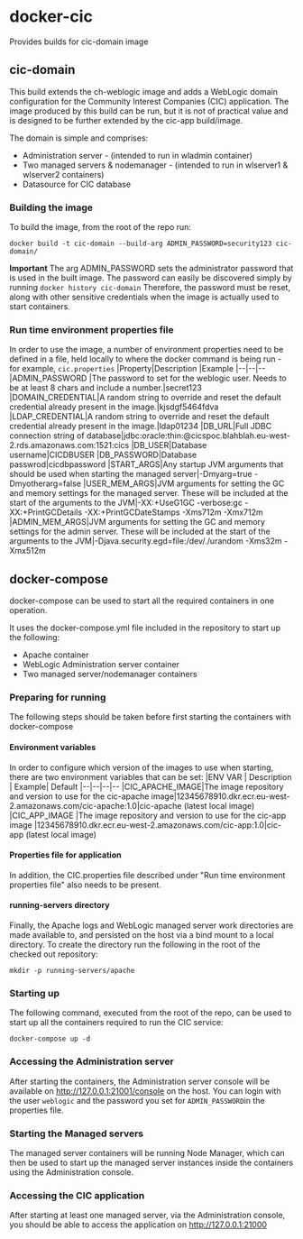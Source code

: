 # docker-cic
Provides builds for cic-domain image


## cic-domain
This build extends the ch-weblogic image and adds a WebLogic domain configuration for the Community Interest Companies (CIC) application.  The image produced by this build can be run, but it is not of practical value and is designed to be further extended by the cic-app build/image.

The domain is simple and comprises:
 - Administration server - (intended to run in wladmin container)
 - Two managed servers & nodemanager - (intended to run in wlserver1 & wlserver2 containers)
 - Datasource for CIC database

### Building the image
To build the image, from the root of the repo run:

    docker build -t cic-domain --build-arg ADMIN_PASSWORD=security123 cic-domain/

**Important** The arg ADMIN_PASSWORD sets the administrator password that is used in the built image.  The password can easily be discovered simply by running `docker history cic-domain` Therefore, the password must be reset, along with other sensitive credentials when the image is actually used to start containers.

### Run time environment properties file
In order to use the image, a number of environment properties need to be defined in a file, held locally to where the docker command is being run - for example, `cic.properties` 
|Property|Description  |Example
|--|--|--
|ADMIN_PASSWORD |The password to set for the weblogic user.  Needs to be at least 8 chars and include a number.|secret123
|DOMAIN_CREDENTIAL|A random string to override and reset the default credential already present in the image.|kjsdgf5464fdva
|LDAP_CREDENTIAL|A random string to override and reset the default credential already present in the image.|ldap01234
|DB_URL|Full JDBC connection string of database|jdbc:oracle:thin:@cicspoc.blahblah.eu-west-2.rds.amazonaws.com:1521:cics
|DB_USER|Database username|CICDBUSER
|DB_PASSWORD|Database passwrod|cicdbpassword
|START_ARGS|Any startup JVM arguments that should be used when starting the managed server|-Dmyarg=true -Dmyotherarg=false
|USER_MEM_ARGS|JVM arguments for setting the GC and memory settings for the managed server.  These will be included at the start of the arguments to the JVM|-XX:+UseG1GC -verbose:gc -XX:+PrintGCDetails -XX:+PrintGCDateStamps -Xms712m -Xmx712m
|ADMIN_MEM_ARGS|JVM arguments for setting the GC and memory settings for the admin server.  These will be included at the start of the arguments to the JVM|-Djava.security.egd=file:/dev/./urandom -Xms32m -Xmx512m

## docker-compose
docker-compose can be used to start all the required containers in one operation.

It uses the docker-compose.yml file included in the repository to start up the following:
- Apache container
- WebLogic Administration server container
- Two managed server/nodemanager containers

### Preparing for running

The following steps should be taken before first starting the containers with docker-compose

#### Environment variables
In order to configure which version of the images to use when starting, there are two environment variables that can be set:
|ENV VAR  | Description | Example| Default
|--|--|--|--
|CIC_APACHE_IMAGE|The image repository and version to use for the cic-apache image|12345678910.dkr.ecr.eu-west-2.amazonaws.com/cic-apache:1.0|cic-apache (latest local image)
|CIC_APP_IMAGE  |The image repository and version to use for the cic-app image  |12345678910.dkr.ecr.eu-west-2.amazonaws.com/cic-app:1.0|cic-app (latest local image)

#### Properties file for application
In addition, the CIC.properties file described under "Run time environment properties file" also needs to be present.

#### running-servers directory
Finally, the Apache logs and WebLogic managed server work directories are made available to, and persisted on the host via a bind mount to a local directory.  To create the directory run the following in the root of the checked out repository:

    mkdir -p running-servers/apache

### Starting up
The following command, executed from the root of the repo,  can be used to start up all the containers required to run the CIC service:

    docker-compose up -d


### Accessing the Administration server
After starting the containers, the Administration server console will be available on http://127.0.0.1:21001/console on the host.  You can login with the user `weblogic` and the password you set for `ADMIN_PASSWORD`in the properties file.

### Starting the Managed servers 
The managed server containers will be running Node Manager, which can then be used to start up the managed server instances inside the containers using the Administration console.

### Accessing the CIC application
After starting at least one managed server, via the Administration console, you should be able to access the application on http://127.0.0.1:21000
